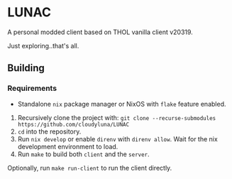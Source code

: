 # LUNAC

A personal modded client based on THOL vanilla client v20319.

Just exploring..that's all.


## Building

### Requirements

- Standalone `nix` package manager or NixOS with `flake` feature enabled.

1. Recursively clone the project with: `git clone --recurse-submodules https://github.com/cloudyluna/LUNAC`
2. `cd` into the repository.
3. Run `nix develop` or enable `direnv` with `direnv allow`. Wait for the nix development environment to load.
4. Run `make` to build both `client` and the `server`.

Optionally, run `make run-client` to run the client directly.
